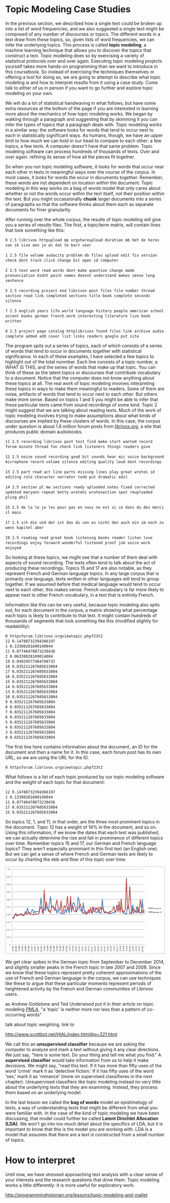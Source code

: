 # Topic Modeling Case Studies

In the previous section, we described how a single text could be broken up into a list of word frequencies, and we also suggested a single text might be composed of any number of discourses or topics. The different words in a text draw from these topics, so, given lists of word frequencies, we can infer the underlying topics. This process is called **topic modeling**, a machine learning technique that allows you to discover the topics that construct a text. Topic modeling does so by exercising a variety of statistical protocols over and over again. Executing topic modeling projects yourself takes more hands-on programming than we want to introduce in this coursebook. So instead of exercising the techniques themselves or offering a tool for doing so, we are going to attempt to describe what topic modeling is and how to interpret results from it using a case study. Come talk to either of us in person if you want to go further and explore topic modeling on your own.

We will do a lot of statistical handwaving in what follows, but have some extra resources at the bottom of the page if you are interested in learning more about the mechanics of how topic modeling works. We began by walking through a paragraph and suggesting that by skimming it you can infer the types of topics that a paragraph deals with. Topic modeling works in a similar way: the software looks for words that tend to occur next to each in statistically significant ways. As humans, though, we have an upper limit to how much we can hold in our head to compare to each other: a few topics, a few texts. A computer doesn't have that same problem. Topic modeling software can process hundreds of thousands of texts. Over and over again. refining its sense of how all the pieces fit together. 

So when you run topic modeling software, it looks for words that occur near each other in texts in meaningful ways over the course of the corpus. In most cases, it looks for words the occur in documents together. Remember, these words are not dependent on location *within* the document. Topic modeling in this way works on a bag of words model that only cares about whether or not the words occur within the text itself, not their position within the text. But you might occassionally **chunk** larger documents into a series of paragraphs so that the software thinks about them each as separate documents for finer granularity.

After running over the whole corpus, the results of topic modeling will give you a series of results files. The first, a topic/term matrix, will contain lines that look something like this:

```
0 2.5 librivox httpupload mp orgshareupload duration mb het de heres van ik size een je en dat te bart voor

1 2.5 file volume audacity problem db files upload edit fix version check dont track click change bit open id computer

2 2.5 text word read words dont make question change made pronunciation didnt point names doesnt understand makes sense long sentence

5 2.5 recording project end librivox post files file number thread section read link completed sections title book complete seconds silence

7 2.5 english years life world language history people american school accent books german french work interesting literature live book written

8 2.5 project page catalog httplibrivox found files link archive audio complete added add cover list links readers google put site
```

The program spits out a series of topics, each of which consists of a series of words that tend to occur in documents together with statistical significance. In each of these examples, I have selected a few topics to highlight out of the total nunmber. Each line consists of a topic number, a WHAT IS THIS, and the series of words that make up that topic. You can think of these as the latent topics or discourses that contribute vocabulary to a document. Notice that the computer does not know anything about these topics at all. The real work of topic modeling involves interpreting these topics in ways to make them meaningful to readers. Some of them are noise, artifacts of words that tend to occur next to each other. But others make more sense. Based on topics 1 and 5 you might be able to infer that these particular texts came from sound recordings of some kind. Topic 2 might suggest that we are talking about reading texts. Much of the work of topic modeling involves trying to make assumptions about what kinds of discourses are implied by these clusters of words. In this case, the corpus under question is about 1.8 million forum posts from [librivox.org](https://www.librivox.org), a site that produces public domain audiobooks.

```
11 2.5 recording librivox post test find make start wanted record forum minute thread fun check link listeners things readers give

12 2.5 noise sound recording good bit sounds hear mic voice background microphone record volume silence editing quality loud dont recordings

13 2.5 part read act line parts missing lines play great wrotei id editing role character narrator todd put dramatic edit

14 2.5 section pl mw sections ready uploaded notes fixed corrected updated maryann repeat betty wrotehi wrotesection spot reuploaded pling phil

15 2.5 de la le je les pour pas en vous ne est si ce dans du des merci il mais

17 2.5 ich die und der ist das du von es nicht den auch ein im noch zu wenn kapitel aber

19 2.5 reading read great book listening books reader listen love recordings enjoy forward wonderful listened proof job voice work enjoyed
```

So looking at these topics, we might see that a number of them deal with aspects of sound recording. The texts often tend to talk about the act of producing these recordings. Topics 15 and 17 are also notable, as they represent French and German language topics. In any large corpus that is primarily one language, texts written in other languages will tend to group together. If we assumed before that medical language would tend to occur next to each other, this makes sense. French vocabulary is far more likely to appear next to other French vocabulary, in a text that is entirely French.

Information like this can be very useful, because topic modeling also spits out, for each document in the corpus, a matrix showing what percentage each topic is likely to contribute to that text. It might contain hundreds of thousands of segments that look something like this (modified slightly for readability):

```
0 httpsforum.librivox.orgviewtopic.phpf23t2 
12 0.14788732394366197 
1 0.13380281690140844 
11 0.07746478873239436 
2 0.06338028169014084 
19 0.04929577464788732 
18 0.035211267605633804 
17 0.035211267605633804 
16 0.035211267605633804 
15 0.035211267605633804 
14 0.035211267605633804 
13 0.035211267605633804 
10 0.035211267605633804 
9 0.035211267605633804 
8 0.035211267605633804 
7 0.035211267605633804 
6 0.035211267605633804 
5 0.035211267605633804 
4 0.035211267605633804 
3 0.035211267605633804 
0 0.035211267605633804 

```

The first line here contains information about the document, an ID for the document and then a name for it. In this case, each forum post has its own URL, so we are using the URL for the ID.

```
0 httpsforum.librivox.orgviewtopic.phpf23t2
```
What follows is a list of each topic produced by our topic modeling software and the weight of each topic for that document:

```
12 0.14788732394366197
1 0.13380281690140844
11 0.07746478873239436
17 0.035211267605633804
15 0.035211267605633804

```
So topics 12, 1, and 11, in that order, are the three most prominent topics in the document. Topic 12 has a weight of 14% in the document, and so on. Using this information, if we know the dates that each text was published, we can actually determine the rise and fall in prominence of different topics over time. Remember topics 15 and 17, our German and French language topics? They aren't especially prominant in this first text (an English one). But we can get a sense of where French and German texts are likely to occur by charting the ebb and flow of this topic over time:

![topic modeling french and german topics over time](/assets/topic-modeling/topic-modeling-french-german.jpg)

We get clear spikes in the German topic from September to December 2014, and slightly smaller peaks in the French topic in late 2007 and 2008. Since we know that these topics represent pretty coherent approximations of the use of French and German language in the corpus, we can use techniques like these to argue that these particular moments represent periods of heightened activity by the French and German communities of Librivox users. 

as Andrew Goldstone and Ted Underwood put it in their article on topic modeling *[PMLA](https://andrewgoldstone.com/blog/2012/12/13/pmla/)*, "a 'topic' is neither more nor less than a pattern of co-occurring words"





talk about topic weighting. link to 

http://www.scottbot.net/HIAL/index.html@p=221.html



We call this an **unsupervised classifier** because we are asking the computer to analyze and mark a text without giving it any clear directions. We just say, "here is some text. Do your thing and tell me what you find." A **supervised classifier** would take information from us to help it make decisions. We might say, "read this text. If it has more than fifty uses of the word 'crime' mark it as 'detective fiction.' If it has fifty uses of the word 'sex,' mark it as 'romance' (more on supervised classifieres in the next chapter). Unsupervised classifiers like topic modeling instead no very little about the underlying texts that they are examining. Instead, they process them based on an underlying model.

In the last lesson we called the **bag of words** model an epistimelogy of texts, a way of understanding texts that might be different from what you were familiar with. In the case of the kind of topic modeling we have been discussing, that model could further be called **Latent Dirichlet Allocation (LDA)**. We won't go into too much detail about the specifics of LDA, but it is important to know that this is the model you are working with. LDA is a model that assumes that there are a text is constructed from a small number of topics.

# How to interpret

Until now, we have stressed approaching text analysis with a clear sense of your interests and the research questions that drive them. Topic modeling works a little differently: it is more useful for exploratory work.





http://programminghistorian.org/lessons/topic-modeling-and-mallet

